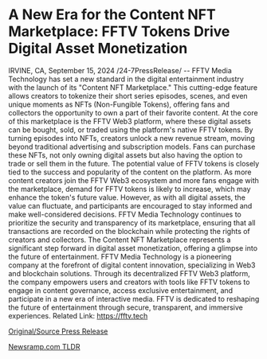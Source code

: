 # A New Era for the Content NFT Marketplace: FFTV Tokens Drive Digital Asset Monetization

IRVINE, CA, September 15, 2024 /24-7PressRelease/ -- FFTV Media Technology has set a new standard in the digital entertainment industry with the launch of its "Content NFT Marketplace." This cutting-edge feature allows creators to tokenize their short series episodes, scenes, and even unique moments as NFTs (Non-Fungible Tokens), offering fans and collectors the opportunity to own a part of their favorite content.  At the core of this marketplace is the FFTV Web3 platform, where these digital assets can be bought, sold, or traded using the platform's native FFTV tokens. By turning episodes into NFTs, creators unlock a new revenue stream, moving beyond traditional advertising and subscription models. Fans can purchase these NFTs, not only owning digital assets but also having the option to trade or sell them in the future.  The potential value of FFTV tokens is closely tied to the success and popularity of the content on the platform. As more content creators join the FFTV Web3 ecosystem and more fans engage with the marketplace, demand for FFTV tokens is likely to increase, which may enhance the token's future value. However, as with all digital assets, the value can fluctuate, and participants are encouraged to stay informed and make well-considered decisions.  FFTV Media Technology continues to prioritize the security and transparency of its marketplace, ensuring that all transactions are recorded on the blockchain while protecting the rights of creators and collectors. The Content NFT Marketplace represents a significant step forward in digital asset monetization, offering a glimpse into the future of entertainment.  FFTV Media Technology is a pioneering company at the forefront of digital content innovation, specializing in Web3 and blockchain solutions. Through its decentralized FFTV Web3 platform, the company empowers users and creators with tools like FFTV tokens to engage in content governance, access exclusive entertainment, and participate in a new era of interactive media. FFTV is dedicated to reshaping the future of entertainment through secure, transparent, and immersive experiences.  Related Link: https://fftv.tech 

[Original/Source Press Release](https://www.24-7pressrelease.com/press-release/514327/a-new-era-for-the-content-nft-marketplace-fftv-tokens-drive-digital-asset-monetization) 

[Newsramp.com TLDR](https://newsramp.com/None) 